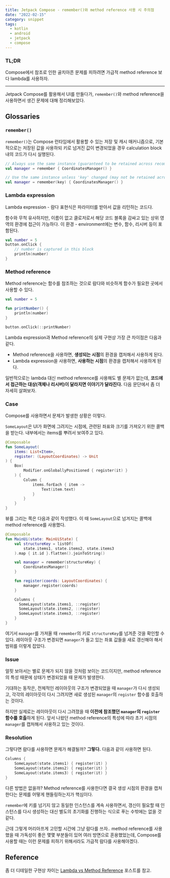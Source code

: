 ```yaml
---
title: Jetpack Compose - remember()와 method reference 사용 시 주의점
date: "2022-02-15"
category: snippet
tags:
  - kotlin
  - android
  - jetpack
  - compose
---
```


### TL;DR

Compose에서 참조로 인한 골치아픈 문제를 피하려면 가급적 method reference 보다 lambda를 사용하자.

---

Jetpack Compose를 활용해서 UI를 만들다가, `remember()`와 method reference을 사용하면서 생긴 문제에 대해 정리해보았다.

## Glossaries

### `remember()`

`remember()`는 Compose 런타임에서 활용할 수 있는 저장 및 캐시 매커니즘으로,
기본적으로는 저장된 값을 사용하되 키로 넘겨진 값이 변경되었을 경우 calculation block 내의 코드가 다시 실행된다.

```kotlin
// Always use the same instance (guaranteed to be retained across recomposition)
val manager = remember { CoordinatesManager() }

// Use the same instance unless 'key' changed (may not be retained across recomposition)
val manager = remember(key) { CoordinatesManager() }
```

### Lambda expression

Lambda expression - 람다 표현식은 파라미터를 받아서 값을 리턴하는 코드다.

함수와 무척 유사하지만, 이름이 없고 클로저로서 해당 코드 블록을 감싸고 있는 상위 영역의 환경에 접근이 가능하다. 이 환경 - environment에는 변수, 함수, 리시버 등이 포함된다.

```kotlin
val number = 5
button.onClick {
    // number is captured in this block
    println(number)
}
```

### Method reference

Method reference는 함수를 참조하는 것으로 람다와 비슷하게 함수가 필요한 곳에서 사용할 수 있다.

```kotlin
val number = 5

fun printNumber() {
    println(number)
}

button.onClick(::printNumber)
```

Lambda expression과 Method reference의 실제 구현상 가장 큰 차이점은 다음과 같다.

- Method reference을 사용하면, **생성되는 시점**의 환경을 캡처해서 사용하게 된다.
- Lambda expression을 사용하면, **사용하는 시점**의 환경을 캡처해서 사용하게 된다.

일반적으로는 lambda 대신 method reference를 사용해도 별 문제가 없는데, **코드에서 접근하는 대상(객체나 리시버)이 달라지면 이야기가 달라진다.**
다음 문단에서 좀 더 자세히 살펴보자.

### Case

Compose를 사용하면서 문제가 발생한 상황은 이렇다.

`SomeLayout`은 UI가 화면에 그려지는 시점에, 관련된 좌표와 크기를 가져오기 위한 콜백을 받는다. 내부에서는 items를 뿌려서 보여주고 있다.

```kotlin
@Composable
fun SomeLayout(
    items: List<Item>,
    register: (LayoutCoordinates) -> Unit
) {
    Box(
        Modifier.onGloballyPositioned { register(it) }
    ) {
        Column {
            items.forEach { item ->
                Text(item.text)
            }
        }
    }
}
```

뷰를 그리는 쪽은 다음과 같이 작성했다. 이 때 `SomeLayout`으로 넘겨지는 콜백에 method reference를 사용했다.

```kotlin
@Composable
fun MainUi(state: MainUiState) {
    val structureKey = listOf(
        state.items1, state.items2, state.items3
    ).map { it.id }.flatten().joinToString()

    val manager = remember(structureKey) {
        CoordinatesManager()
    }

    fun register(coords: LayoutCoordinates) {
        manager.register(coords)
    }

    Columns {
      SomeLayout(state.items1, ::register)
      SomeLayout(state.items2, ::register)
      SomeLayout(state.items3, ::register)
    }
}

```

여기서 `manager`를 가져올 때 `remember`의 키로 `structureKey`를 넘겨준 것을 확인할 수 있다.
레이아웃 구조가 변경되면 `manager`가 들고 있는 좌표 값들을 새로 갱신해야 해서 범위를 이렇게 잡았다.

### Issue

얼핏 보아서는 별로 문제가 되지 않을 것처럼 보이는 코드이지만, method reference의 특성 때문에 상태가 변경되었을 때 문제가 발생한다.

기대하는 동작은, 전체적인 레이아웃의 구조가 변경되었을 때 `manager`가 다시 생성되고, 각각의 레이아웃이 다시 그려지면 새로 생성된 `manager`의 `register` 함수를 호출하는 것이다.

하지만 실제로는 레이아웃이 다시 그려졌을 때 **이전에 참조했던 `manager`의 `register` 함수를 호출**하게 된다.
앞서 나왔던 method reference의 특성에 따라 초기 시점의 `manager`를 캡처해서 사용하고 있는 것이다.

### Resolution

그렇다면 람다를 사용하면 문제가 해결될까? **그렇다.** 다음과 같이 사용하면 된다.

```kotlin
Columns {
    SomeLayout(state.items1) { register(it) }
    SomeLayout(state.items2) { register(it) }
    SomeLayout(state.items3) { register(it) }
}
```

다른 방법은 없을까? Method reference를 사용한다면 결국 생성 시점의 환경을 캡처한다는 문제를 어떻게 핸들링하는지가 핵심이다.

`remember`에 키를 넘기지 않고 동일한 인스턴스를 계속 사용하면서, 갱신이 필요할 때 인스턴스를 다시 생성하는 대신 별도의 초기화를 진행하는 식으로 푸는 수밖에는 없을 것 같다.

근데 그렇게 머리아프게 고민할 시간에 그냥 람다를 쓰자.. method reference를 사용했을 때 가독성이 좋은 몇몇 부분들이 있어 여러 방면으로 혼용했었는데,
Compose를 사용할 때는 이런 문제를 피하기 위해서라도 가급적 람다를 사용해야겠다.

## Reference

좀 더 디테일한 구현상 차이는 [Lambda vs Method Reference](https://proandroiddev.com/kotlin-lambda-vs-method-reference-fdbd175f6845) 포스트를 참고.
